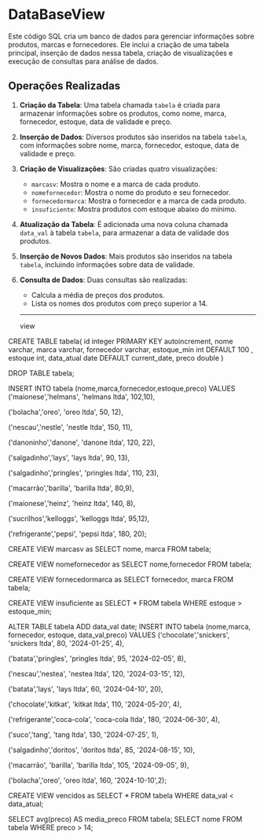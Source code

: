 # DataBaseView

Este código SQL cria um banco de dados para gerenciar informações sobre produtos, marcas e fornecedores. Ele inclui a criação de uma tabela principal, inserção de dados nessa tabela, criação de visualizações e execução de consultas para análise de dados.

## Operações Realizadas

1. **Criação da Tabela**: Uma tabela chamada `tabela` é criada para armazenar informações sobre os produtos, como nome, marca, fornecedor, estoque, data de validade e preço.

2. **Inserção de Dados**: Diversos produtos são inseridos na tabela `tabela`, com informações sobre nome, marca, fornecedor, estoque, data de validade e preço.

3. **Criação de Visualizações**: São criadas quatro visualizações:
   - `marcasv`: Mostra o nome e a marca de cada produto.
   - `nomefornecedor`: Mostra o nome do produto e seu fornecedor.
   - `fornecedormarca`: Mostra o fornecedor e a marca de cada produto.
   - `insuficiente`: Mostra produtos com estoque abaixo do mínimo.

4. **Atualização da Tabela**: É adicionada uma nova coluna chamada `data_val` à tabela `tabela`, para armazenar a data de validade dos produtos.

5. **Inserção de Novos Dados**: Mais produtos são inseridos na tabela `tabela`, incluindo informações sobre data de validade.

6. **Consulta de Dados**: Duas consultas são realizadas:
   - Calcula a média de preços dos produtos.
   - Lista os nomes dos produtos com preço superior a 14.
  
   --------------------------------------------------------------------------------------------------------------------------------------------
   view

 CREATE TABLE tabela(
	id			integer PRIMARY KEY autoincrement,
	nome		varchar,
	marca		varchar,
	fornecedor	varchar,
	estoque_min	int DEFAULT 100 ,
	estoque		int,
	data_atual	date DEFAULT current_date,
	preco		double
)

DROP TABLE tabela;

INSERT INTO tabela (nome,marca,fornecedor,estoque,preco) VALUES
('maionese','helmans', 'helmans ltda', 102,10),

('bolacha','oreo', 'oreo ltda', 50, 12),

('nescau','nestle', 'nestle ltda', 150, 11),

('danoninho','danone', 'danone ltda', 120, 22),

('salgadinho','lays', 'lays ltda', 90, 13),

('salgadinho','pringles', 'pringles ltda', 110, 23),

('macarrão','barilla', 'barilla ltda', 80,9),

('maionese','heinz', 'heinz ltda', 140, 8),

('sucrilhos','kelloggs', 'kelloggs ltda', 95,12),

('refrigerante','pepsi', 'pepsi ltda', 180, 20);


CREATE VIEW marcasv as
SELECT nome, marca FROM tabela;

CREATE VIEW nomefornecedor as
SELECT nome,fornecedor FROM tabela;

CREATE VIEW fornecedormarca as
SELECT fornecedor, marca FROM tabela;

CREATE VIEW insuficiente as
SELECT * FROM tabela WHERE estoque > estoque_min;

ALTER TABLE tabela ADD data_val	date;
INSERT INTO tabela (nome,marca, fornecedor, estoque, data_val,preco) VALUES
('chocolate','snickers', 'snickers ltda', 80, '2024-01-25', 4),

('batata','pringles', 'pringles ltda', 95, '2024-02-05', 8),

('nescau','nestea', 'nestea ltda', 120, '2024-03-15', 12),

('batata','lays', 'lays ltda', 60, '2024-04-10', 20),

('chocolate','kitkat', 'kitkat ltda', 110, '2024-05-20', 4),

('refrigerante','coca-cola', 'coca-cola ltda', 180, '2024-06-30', 4),

('suco','tang', 'tang ltda', 130, '2024-07-25', 1),

('salgadinho','doritos', 'doritos ltda', 85, '2024-08-15', 10),

('macarrão', 'barilla', 'barilla ltda', 105, '2024-09-05', 9),

('bolacha','oreo', 'oreo ltda', 160, '2024-10-10',2);


CREATE VIEW vencidos as
SELECT * FROM tabela WHERE data_val < data_atual;


SELECT avg(preco) AS media_preco FROM tabela;
SELECT nome FROM tabela WHERE preco > 14;
